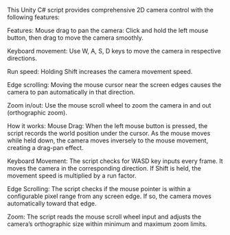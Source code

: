 This Unity C# script provides comprehensive 2D camera control with the following features:

Features:
Mouse drag to pan the camera: Click and hold the left mouse button, then drag to move the camera smoothly.

Keyboard movement: Use W, A, S, D keys to move the camera in respective directions.

Run speed: Holding Shift increases the camera movement speed.

Edge scrolling: Moving the mouse cursor near the screen edges causes the camera to pan automatically in that direction.

Zoom in/out: Use the mouse scroll wheel to zoom the camera in and out (orthographic zoom).

How it works:
Mouse Drag:
When the left mouse button is pressed, the script records the world position under the cursor. As the mouse moves while held down, the camera moves inversely to the mouse movement, creating a drag-pan effect.

Keyboard Movement:
The script checks for WASD key inputs every frame. It moves the camera in the corresponding direction. If Shift is held, the movement speed is multiplied by a run factor.

Edge Scrolling:
The script checks if the mouse pointer is within a configurable pixel range from any screen edge. If so, the camera moves automatically toward that edge.

Zoom:
The script reads the mouse scroll wheel input and adjusts the camera’s orthographic size within minimum and maximum zoom limits.
